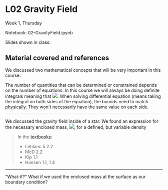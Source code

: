 # L02 Gravity Field

Week 1, Thursday

Notebook: 02-GravityField.ipynb

Slides shown in class: 

## Material covered and references

We discussed two mathematical concepts that will be very important in this course:

The number of quantities that can be determined or constrained
depends on the number of equations.
In this course we will always be doing definite integrals
meaning that <img src="https://render.githubusercontent.com/render/math?math=\int_1^2 dF = F_2 - F_1">.
When solving differential equation (means taking the integral on both sides
of the equation), the bounds need to match physically. They won't necessarily
have the same value on each side. 

---


We discussed the gravity field inside of a star. We found an expression for
the necessary enclosed mass, <img src="https://render.githubusercontent.com/render/math?math=$M_r$">, for a defined, but variable density

> In the [textbooks](../textbooks.md):
> 
> * Leblanc 5.2.2
> * McD 2.2
> * Kip 1.1
> * Hansen 1.1, 1.4 

---

"What-if?" What if we used the enclosed mass at the surface as our boundary condition?
